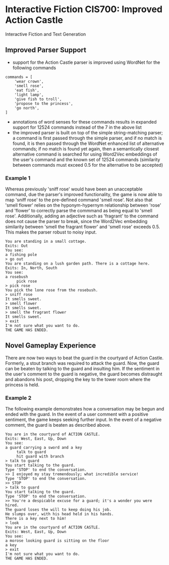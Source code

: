 # Interactive Fiction CIS700: Improved Action Castle
Interactive Fiction and Text Generation

## Improved Parser Support 

* support for the Action Castle parser is improved using WordNet for the following commands
```
commands = [
	'wear crown',
	'smell rose',
	'eat fish',
	'light lamp',
	'give fish to troll',
	'propose to the princess',
	'go north',
]
```
* annotations of word senses for these commands results in expanded support for 12524 commands instead of the 7 in the above list
* the improved parser is built on top of the simple string-matching parser; a command is first passed through the simple parser, and if no match is found, it is then passed through the WordNet enhanced list of alternative commands; if no match is found yet again, then a semantically closest alternative command is searched for using Word2Vec embeddings of the user's command and the known set of 12524 commands (similarity between commands must exceed 0.5 for the alternative to be accepted)

### Example 1

Whereas previously 'sniff rose' would have been an unacceptable command, due the parser's improved functionality, the game is now able to map 'sniff rose' to the pre-defined command 'smell rose'. Not also that 'smell flower' relies on the hyponym-hypernym relationship between 'rose' and 'flower' to correctly parse the commmand as being equal to 'smell rose'. Additionally, adding an adjective such as 'fragrant' to the command does not cause the parser to break, since the Word2Vec embedding similarity between 'smell the fragrant flower' and 'smell rose' exceeds 0.5. This makes the parser robust to noisy input.

```
You are standing in a small cottage.
Exits: Out
You see: 
a fishing pole
> go out
You are standing on a lush garden path. There is a cottage here.
Exits: In, North, South
You see: 
a rosebush
	 pick rose
> pick rose
You pick the lone rose from the rosebush.
> sniff rose
It smells sweet.
> smell flower
It smells sweet.
> smell the fragrant flower
It smells sweet.
> exit
I'm not sure what you want to do.
THE GAME HAS ENDED.
```

## Novel Gameplay Experience

There are now two ways to beat the guard in the courtyard of Action Castle. Formerly, a stout branch was required to attack the guard. Now, the guard can be beaten by talking to the guard and insulting him. If the sentiment in the user's comment to the guard is negative, the guard becomes distraught and abandons his post, dropping the key to the tower room where the princess is held. 

### Example 2

The following example demonstrates how a conversation may be begun and ended with the guard. In the event of a user comment with a positive sentiment, the game keeps seeking further input. In the event of a negative comment, the guard is beaten as described above.

```
You are in the courtyard of ACTION CASTLE.
Exits: West, East, Up, Down
You see: 
a guard carrying a sword and a key
	 talk to guard
	 hit guard with branch
> talk to guard
You start talking to the guard.
Type 'STOP' to end the conversation.
>> I enjoyed my stay tremendously; what incredible service!
Type 'STOP' to end the conversation.
>> STOP
> talk to guard
You start talking to the guard.
Type 'STOP' to end the conversation.
>> You're a despicable excuse for a guard; it's a wonder you were hired.
The guard loses the will to keep doing his job.
He slumps over, with his head held in his hands.
There is a key next to him!
> look
You are in the courtyard of ACTION CASTLE.
Exits: West, East, Up, Down
You see: 
a morose looking guard is sitting on the floor
a key
> exit
I'm not sure what you want to do.
THE GAME HAS ENDED.
```
